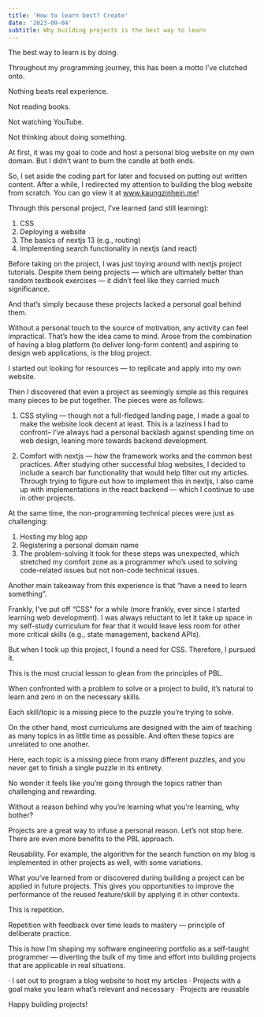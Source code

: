 ```yaml
---
title: 'How to learn best? Create'
date: '2023-09-04'
subtitle: Why building projects is the best way to learn
---
```


The best way to learn is by doing.

Throughout my programming journey, this has been a motto I’ve clutched onto.

Nothing beats real experience.

Not reading books.

Not watching YouTube.

Not thinking about doing something.

At first, it was my goal to code and host a personal blog website on my own domain. But I didn’t want to burn the candle at both ends.

So, I set aside the coding part for later and focused on putting out written content. After a while, I redirected my attention to building the blog website from scratch. You can go view it at www.kaungzinhein.me!

Through this personal project, I’ve learned (and still learning):

1. CSS
2. Deploying a website
3. The basics of nextjs 13 (e.g., routing)
4. Implementing search functionality in nextjs (and react)

Before taking on the project, I was just toying around with nextjs project tutorials. Despite them being projects — which are ultimately better than random textbook exercises — it didn’t feel like they carried much significance.

And that’s simply because these projects lacked a personal goal behind them.

Without a personal touch to the source of motivation, any activity can feel impractical.
That’s how the idea came to mind. Arose from the combination of having a blog platform (to deliver long-form content) and aspiring to design web applications, is the blog project.

I started out looking for resources — to replicate and apply into my own website.

Then I discovered that even a project as seemingly simple as this requires many pieces to be put together. The pieces were as follows:

1. CSS styling — though not a full-fledged landing page, I made a goal to make the website look decent at least. This is a laziness I had to confront– I’ve always had a personal backlash against spending time on web design, leaning more towards backend development.

2. Comfort with nextjs — how the framework works and the common best practices.
After studying other successful blog websites, I decided to include a search bar functionality that would help filter out my articles. Through trying to figure out how to implement this in nextjs, I also came up with implementations in the react backend — which I continue to use in other projects.

At the same time, the non-programming technical pieces were just as challenging:

1. Hosting my blog app
2. Registering a personal domain name
3. The problem-solving it took for these steps was unexpected, which stretched my comfort zone as a programmer who’s used to solving code-related issues but not non-code technical issues.

Another main takeaway from this experience is that “have a need to learn something”.

Frankly, I’ve put off “CSS” for a while (more frankly, ever since I started learning web development). I was always reluctant to let it take up space in my self-study curriculum for fear that it would leave less room for other more critical skills (e.g., state management, backend APIs).

But when I took up this project, I found a need for CSS. Therefore, I pursued it.

This is the most crucial lesson to glean from the principles of PBL.

When confronted with a problem to solve or a project to build, it’s natural to learn and zero in on the necessary skills.

Each skill/topic is a missing piece to the puzzle you’re trying to solve.

On the other hand, most curriculums are designed with the aim of teaching as many topics in as little time as possible. And often these topics are unrelated to one another.

Here, each topic is a missing piece from many different puzzles, and you never get to finish a single puzzle in its entirety.

No wonder it feels like you’re going through the topics rather than challenging and rewarding.

Without a reason behind why you’re learning what you’re learning, why bother?

Projects are a great way to infuse a personal reason.
Let’s not stop here. There are even more benefits to the PBL approach.

Reusability.
For example, the algorithm for the search function on my blog is implemented in other projects as well, with some variations.

What you’ve learned from or discovered during building a project can be applied in future projects. This gives you opportunities to improve the performance of the reused feature/skill by applying it in other contexts.

This is repetition.

Repetition with feedback over time leads to mastery — principle of deliberate practice.

This is how I’m shaping my software engineering portfolio as a self-taught programmer — diverting the bulk of my time and effort into building projects that are applicable in real situations.

· I set out to program a blog website to host my articles
· Projects with a goal make you learn what’s relevant and necessary
· Projects are reusable

Happy building projects!